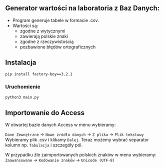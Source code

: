 ## Generator wartości na laboratoria z Baz Danych:

- Program generuje tabele w formacie .csv.
- Wartości są:
    - zgodne z wytycznymi
    - zawierają polskie znaki
    - zgodne z rzeczywistością
    - pozbawione błędów ortograficznych

## Instalacja

```bash
pip install factory-boy==3.2.1  
```

### Uruchomienie

```bash
python3 main.py
```
## Importowanie do Access
W otwartej bazie danych Access w menu wybieramy:

`Dane Zewnętrzne` -> `Nowe żródło danych` -> `Z pliku` -> `Plik tekstowy`
Wybieramy plik .csv i klikamy `Dalej`. Teraz możemy wybrać separator kolumn np. `Tabulacja` i szczegóły pól.

W przypadku źle zaimportowanych polskich znaków w menu wybieramy:
`Zaawansowane` -> `Kodowanie znaków` -> `Unicode (UTF-8)` 
